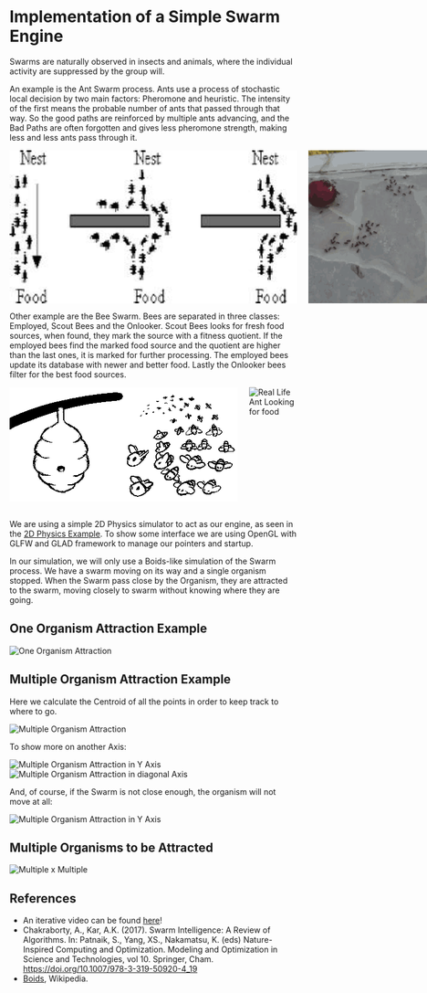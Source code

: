 # Implementation of a Simple Swarm Engine

Swarms are naturally observed in insects and animals, where the individual activity
are suppressed by the group will. 

An example is the Ant Swarm process. Ants use a process of stochastic local decision by two main factors: Pheromone and heuristic.
The intensity of the first means the probable number of ants that passed through that way. So the good paths are reinforced by multiple ants
advancing, and the Bad Paths are often forgotten and gives less pheromone strength, making less and less ants pass through it.

<div class="parent">
<img src="resources/ants.gif" alt="Ants">
<img src="resources/ants_real.gif" alt="Real Life Ant Looking for food">
</div>

Other example are the Bee Swarm. Bees are separated in three classes: Employed, Scout Bees and the Onlooker.
Scout Bees looks for fresh food sources, when found, they mark the source with a fitness quotient. If the employed
bees find the marked food source and the quotient are higher than the last ones, it is marked for further processing.
The employed bees update its database with newer and better food. Lastly the Onlooker bees filter for the best 
food sources.


<div class="parent">
<img src="resources/bees.gif" alt="Bees Animation">
<img src="resources/giphy.gif" alt="Real Life Ant Looking for food">
</div>

<br>

We are using a simple 2D Physics simulator to act as our engine, as seen in the [2D Physics Example](https://github.com/Beloin/2DPhysicsSimulator).
To show some interface we are using OpenGL with GLFW and GLAD framework to manage our pointers and startup.


In our simulation, we will only use a Boids-like simulation of the Swarm process. We have a swarm moving on its way
and a single organism stopped. When the Swarm pass close by the Organism, they are attracted to the swarm, moving closely to
swarm without knowing where they are going.

## One Organism Attraction Example

<img src="resources/single-unit-example.gif" alt="One Organism Attraction">

## Multiple Organism Attraction Example

Here we calculate the Centroid of all the points in order to keep track to where to go.

<img src="resources/multiple-unit-example2.gif" alt="Multiple Organism Attraction">

To show more on another Axis:

<img src="resources/multiple-axisy.gif" alt="Multiple Organism Attraction in Y Axis">
<img src="resources/diagonal--swarm.gif" alt="Multiple Organism Attraction in diagonal Axis">

And, of course, if the Swarm is not close enough, the organism will not move at all:

<img src="resources/multiple-axisy-dont-t.gif" alt="Multiple Organism Attraction in Y Axis">

## Multiple Organisms to be Attracted

<img src="resources/multiple-swarm-multiple.gif" alt="Multiple x Multiple">

## References

- An iterative video can be found [here](https://www.youtube.com/watch?v=nyayWLpcIGo&ab_channel=Zidbits)!
- Chakraborty, A., Kar, A.K. (2017). Swarm Intelligence: A Review of Algorithms. In: Patnaik, S., Yang, XS., Nakamatsu, K. (eds) Nature-Inspired Computing and Optimization. Modeling and Optimization in Science and Technologies, vol 10. Springer, Cham. https://doi.org/10.1007/978-3-319-50920-4_19
- [Boids](https://en.wikipedia.org/wiki/Boids), Wikipedia.

<style>
.parent{
    display: flex;
    grid-template-columns: 1fr 1fr 1fr;
    column-gap: 20px;
}
</style>